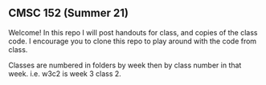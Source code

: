 ## CMSC 152 (Summer 21)

Welcome! In this repo I will post handouts for class, and copies of the class code. I encourage you to clone this repo to play around with the code from class.

Classes are numbered in folders by week then by class number in that week. i.e. w3c2 is week 3 class 2.
